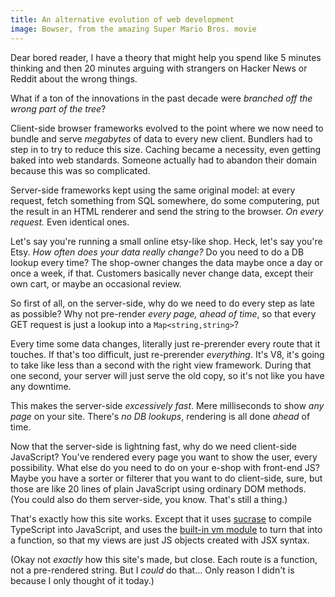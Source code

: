 ```yaml
---
title: An alternative evolution of web development
image: Bowser, from the amazing Super Mario Bros. movie
---
```


Dear bored reader, I have a theory that might help you spend like 5 minutes thinking and then 20 minutes arguing with strangers on Hacker News or Reddit about the wrong things.

What if a ton of the innovations in the past decade were *branched off the wrong part of the tree*?

Client-side browser frameworks evolved to the point where we now need to bundle and serve *megabytes* of data to every new client. Bundlers had to step in to try to reduce this size. Caching became a necessity, even getting baked into web standards. Someone actually had to abandon their domain because this was so complicated.

Server-side frameworks kept using the same original model: at every request, fetch something from SQL somewhere, do some computering, put the result in an HTML renderer and send the string to the browser. *On every request.* Even identical ones.

Let's say you're running a small online etsy-like shop. Heck, let's say you're Etsy. *How often does your data really change?* Do you need to do a DB lookup every time? The shop-owner changes the data maybe once a day or once a week, if that. Customers basically never change data, except their own cart, or maybe an occasional review.

So first of all, on the server-side, why do we need to do every step as late as possible? Why not pre-render *every page, ahead of time*, so that every GET request is just a lookup into a `Map<string,string>`?

Every time some data changes, literally just re-prerender every route that it touches. If that's too difficult, just re-prerender *everything*. It's V8, it's going to take like less than a second with the right view framework. During that one second, your server will just serve the old copy, so it's not like you have any downtime.

This makes the server-side *excessively fast*. Mere milliseconds to show *any page* on your site. There's *no DB lookups*, rendering is all done *ahead* of time.

Now that the server-side is lightning fast, why do we need client-side JavaScript? You've rendered every page you want to show the user, every possibility. What else do you need to do on your e-shop with front-end JS? Maybe you have a sorter or filterer that you want to do client-side, sure, but those are like 20 lines of plain JavaScript using ordinary DOM methods. (You could also do them server-side, you know. That's still a thing.)

That's exactly how this site works. Except that it uses [sucrase](https://sucrase.io/) to compile TypeScript into JavaScript, and uses the [built-in vm module](https://nodejs.org/api/vm.html) to turn that into a function, so that my views are just JS objects created with JSX syntax.

(Okay not *exactly* how this site's made, but close. Each route is a function, not a pre-rendered string. But I *could* do that... Only reason I didn't is because I only thought of it today.)
